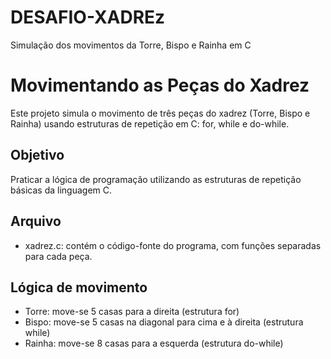 # DESAFIO-XADREz
Simulação dos movimentos da Torre, Bispo e Rainha em C

# Movimentando as Peças do Xadrez

Este projeto simula o movimento de três peças do xadrez (Torre, Bispo e Rainha) usando estruturas de repetição em C: for, while e do-while.

## Objetivo

Praticar a lógica de programação utilizando as estruturas de repetição básicas da linguagem C.

## Arquivo

- xadrez.c: contém o código-fonte do programa, com funções separadas para cada peça.

## Lógica de movimento

- Torre: move-se 5 casas para a direita (estrutura for)
- Bispo: move-se 5 casas na diagonal para cima e à direita (estrutura while)
- Rainha: move-se 8 casas para a esquerda (estrutura do-while)

